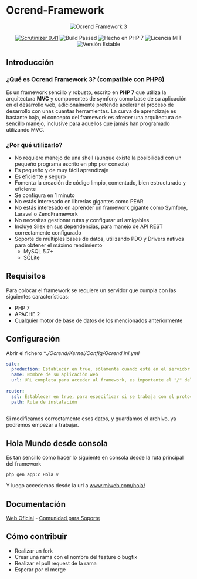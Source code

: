 # Ocrend-Framework

<p align="center"><img src="https://framework.ocrend.com/ocrend_framework.png" alt="Ocrend Framework 3" title="Ocrend Framework 3"></p>
<p align="center">
<a href="https://scrutinizer-ci.com/g/prinick96/Ocrend-Framework/" target="_blank"><img src="https://scrutinizer-ci.com/g/prinick96/Ocrend-Framework/badges/quality-score.png?b=master" alt="Scrutinizer 9.41" /></a>
<img src="https://scrutinizer-ci.com/g/prinick96/Ocrend-Framework/badges/build.png?b=master" alt="Build Passed" />
<img src="https://img.shields.io/packagist/l/doctrine/orm.svg" alt="Hecho en PHP 7" />
<img src="https://img.shields.io/badge/php-7-blue.svg" alt="Licencia MIT" />
<img src="https://img.shields.io/badge/stable-3.0.1-blue.svg" alt="Versión Estable" />
</p>

## Introducción
### ¿Qué es Ocrend Framework 3? (compatible con PHP8)

Es un framework sencillo y robusto, escrito en **PHP 7** que utiliza la arquitectura **MVC** y componentes de symfony como base de su aplicación en el desarrollo web, adicionalmente pretende acelerar el proceso de desarrollo con unas cuantas herramientas. La curva de aprendizaje es bastante baja, el concepto del framework es ofrecer una arquitectura de sencillo manejo, inclusive para aquellos que jamás han programado utilizando MVC.

### ¿Por qué utilizarlo?

* No requiere manejo de una shell (aunque existe la posibilidad con un pequeño programa escrito en php por consola)
* Es pequeño y de muy fácil aprendizaje
* Es eficiente y seguro
* Fomenta la creación de código limpio, comentado, bien estructurado y eficiente
* Se configura en 1 minuto
* No estás interesado en librerías gigantes como PEAR
* No estás interesado en aprender un framework gigante como Symfony, Laravel o ZendFramework
* No necesitas gestionar rutas y configurar url amigables
* Incluye Silex en sus dependencias, para manejo de API REST correctamente configurado
* Soporte de múltiples bases de datos, utilizando PDO y Drivers nativos para obtener el máximo rendimiento
  * MySQL 5.7+
  * SQLite


## Requisitos

Para colocar el framework se requiere un servidor que cumpla con las siguientes características:

* PHP 7
* APACHE 2
* Cualquier motor de base de datos de los mencionados anteriormente

## Configuración

Abrir el fichero **./Ocrend/Kernel/Config/Ocrend.ini.yml*
```yml
site:
  production: Establecer en true, sólamente cuando esté en el servidor de producción
  name: Nombre de su aplicación web
  url: URL completa para acceder al framework, es importante el "/" del final
  
router:
  ssl: Establecer en true, para especificar si se trabaja con el protocolo HTTPS
  path: Ruta de instalación
   
```
Si modificamos correctamente esos datos, y guardamos el archivo, ya podremos empezar a trabajar.

## Hola Mundo desde consola
Es tan sencillo como hacer lo siguiente en consola desde la ruta principal del framework
```
php gen app:c Hola v
```
Y luego accedemos desde la url a www.miweb.com/hola/

## Documentación

[Web Oficial](https://framework.ocrend.com) -
[Comunidad para Soporte](https://foro.ocrend.com)

## Cómo contribuir

- Realizar un fork
- Crear una rama con el nombre del feature o bugfix
- Realizar el pull request de la rama
- Esperar por el merge
